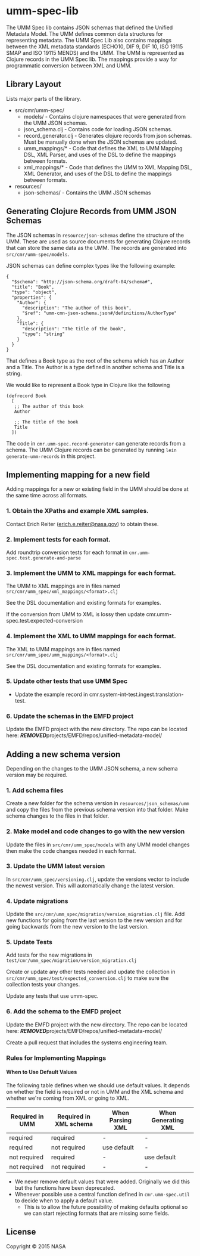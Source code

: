 # umm-spec-lib

The UMM Spec lib contains JSON schemas that defined the Unified Metadata Model. The UMM defines common data structures for representing metadata. The UMM Spec Lib also contains mappings between the XML metadata standards (ECHO10, DIF 9, DIF 10, ISO 19115 SMAP and ISO 19115 MENDS) and the UMM. The UMM is represented as Clojure records in the UMM Spec lib. The mappings provide a way for programmatic conversion between XML and UMM.

## Library Layout

Lists major parts of the library.

  * src/cmr/umm-spec/
    * models/ - Contains clojure namespaces that were generated from the UMM JSON schemas.
    * json_schema.clj - Contains code for loading JSON schemas.
    * record_generator.clj - Generates clojure records from json schemas. Must be manually done when the JSON schemas are updated.
    * umm_mappings/* - Code that defines the XML to UMM Mapping DSL, XML Parser, and uses of the DSL to define the mappings between formats.
    * xml_mappings/* - Code that defines the UMM to XML Mapping DSL, XML Generator, and uses of the DSL to define the mappings between formats.
  * resources/
    * json-schemas/ - Contains the UMM JSON schemas


## Generating Clojure Records from UMM JSON Schemas

The JSON schemas in `resource/json-schemas` define the structure of the UMM. These are used as source documents for generating Clojure records that can store the same data as the UMM. The records are generated into `src/cmr/umm-spec/models`.

JSON schemas can define complex types like the following example:

```
{
  "$schema": "http://json-schema.org/draft-04/schema#",
  "title": "Book",
  "type": "object",
  "properties": {
    "Author": {
      "description": "The author of this book",
      "$ref": "umm-cmn-json-schema.json#/definitions/AuthorType"
    },
    "Title": {
      "description": "The title of the book",
      "type": "string"
    }
  }
}
```

That defines a Book type as the root of the schema which has an Author and a Title. The Author is a type defined in another schema and Title is a string.

We would like to represent a Book type in Clojure like the following

```
(defrecord Book
  [
   ;; The author of this book
   Author

   ;; The title of the book
   Title
  ])
```

The code in `cmr.umm-spec.record-generator` can generate records from a schema. The UMM Clojure records can be generated by running `lein generate-umm-records` in this project.

## Implementing mapping for a new field

Adding mappings for a new or existing field in the UMM should be done at the same time across all formats.

### 1. Obtain the XPaths and example XML samples.

Contact Erich Reiter (erich.e.reiter@nasa.gov) to obtain these.

### 2. Implement tests for each format.

Add roundtrip conversion tests for each format in `cmr.umm-spec.test.generate-and-parse`

### 3. Implement the UMM to XML mappings for each format.

The UMM to XML mappings are in files named `src/cmr/umm_spec/xml_mappings/<format>.clj`

See the DSL documentation and existing formats for examples.

If the conversion from UMM to XML is lossy then update cmr.umm-spec.test.expected-conversion

### 4. Implement the XML to UMM mappings for each format.

The XML to UMM mappings are in files named `src/cmr/umm_spec/umm_mappings/<format>.clj`

See the DSL documentation and existing formats for examples.

### 5. Update other tests that use UMM Spec

* Update the example record in cmr.system-int-test.ingest.translation-test.

### 6. Update the schemas in the EMFD project

Update the EMFD project with the new directory. The repo can be located here: ***REMOVED***projects/EMFD/repos/unified-metadata-model/

## Adding a new schema version

Depending on the changes to the UMM JSON schema, a new schema version may be required.
### 1. Add schema files

Create a new folder for the schema version in `resources/json_schemas/umm` and copy the files from the previous schema version into that folder. Make schema changes to the files in that folder.

### 2. Make model and code changes to go with the new version

Update the files in `src/cmr/umm_spec/models` with any UMM model changes then make the code changes needed in each format.

### 3. Update the UMM latest version

In `src/cmr/umm_spec/versioning.clj`, update the versions vector to include the newest version. This will automatically change the latest version.

### 4. Update migrations

Update the `src/cmr/umm_spec/migration/version_migration.clj` file. Add new functions for going from the last version to the new version and for going backwards from the new version to the last version.

### 5. Update Tests

Add tests for the new migrations in `test/cmr/umm_spec/migration/version_migration.clj`

Create or update any other tests needed and update the collection in `src/cmr/umm_spec/test/expected_conversion.clj` to make sure the collection tests your changes.

Update any tests that use umm-spec.

### 6. Add the schema to the EMFD project

Update the EMFD project with the new directory. The repo can be located here: ***REMOVED***projects/EMFD/repos/unified-metadata-model/

Create a pull request that includes the systems engineering team.

### Rules for Implementing Mappings

#### When to Use Default Values

The following table defines when we should use default values. It depends on whether the field is required or not in UMM and the XML schema and whether we're coming from XML or going to XML.

| Required in UMM | Required in XML schema | When Parsing XML | When Generating XML |
|-----------------|------------------------|------------------|---------------------|
| required        | required               | -                | -                   |
| required        | not required           | use default      | -                   |
| not required    | required               | -                | use default         |
| not required    | not required           | -                | -                   |

* We never remove default values that were added. Originally we did this but the functions have been deprecated.
* Whenever possible use a central function defined in `cmr.umm-spec.util` to decide when to apply a default value.
  * This is to allow the future possibility of making defaults optional so we can start rejecting formats that are missing some fields.

## License

Copyright © 2015 NASA
